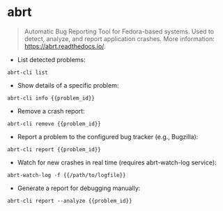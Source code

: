 # abrt

> Automatic Bug Reporting Tool for Fedora-based systems.
> Used to detect, analyze, and report application crashes.
> More information: <https://abrt.readthedocs.io/>.

- List detected problems:

`abrt-cli list`

- Show details of a specific problem:

`abrt-cli info {{problem_id}}`

- Remove a crash report:

`abrt-cli remove {{problem_id}}`

- Report a problem to the configured bug tracker (e.g., Bugzilla):

`abrt-cli report {{problem_id}}`

- Watch for new crashes in real time (requires abrt-watch-log service):

`abrt-watch-log -f {{/path/to/logfile}}`

- Generate a report for debugging manually:

`abrt-cli report --analyze {{problem_id}}`

